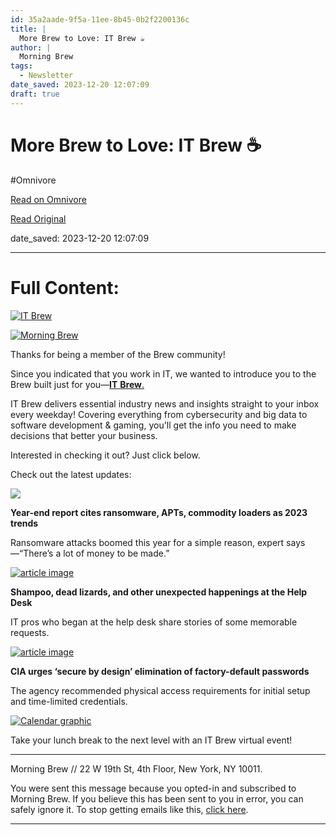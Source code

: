 ```yaml
---
id: 35a2aade-9f5a-11ee-8b45-0b2f2200136c
title: |
  More Brew to Love: IT Brew ☕️
author: |
  Morning Brew
tags:
  - Newsletter
date_saved: 2023-12-20 12:07:09
draft: true
---
```


# More Brew to Love: IT Brew ☕️
#Omnivore

[Read on Omnivore](https://omnivore.app/me/more-brew-to-love-it-brew-18c88320251)

[Read Original](https://omnivore.app/no_url?q=c09045b5-6c66-433a-a97d-3fe92cd23f14)

date_saved: 2023-12-20 12:07:09


--- 

# Full Content: 

[![IT Brew](https://proxy-prod.omnivore-image-cache.app/330x0,s8ddAQaUxu9kZcN3AwFVY8cTn5sEAockfVXlLgZBWvLA/https://media.sailthru.com/composer/images/sailthru-prod-7bt/ITB_Logo_Dark-Mode.png "IT Brew")](https://cb.sailthru.com/click/65831f3a7307cf000182dd43/aHR0cHM6Ly93d3cuaXRicmV3LmNvbT91dG1fY2FtcGFpZ249aXRiX2RhaWx5c3ViJnV0bV9tZWRpdW09ZW1haWwmdXRtX3NvdXJjZT1saWZlY3ljbGVfY3Jvc3Nwcm9tbw/64ca31113cf3fe64660b7b14B03cdc63c)

[![Morning Brew](https://proxy-prod.omnivore-image-cache.app/210x0,sNstb1prABwq457dtmcxwpFdkbzG3H5b_aBK5a-fBq-g/https://media.sailthru.com/composer/images/sailthru-prod-7bt/lrg_side_bluemug_2.png "Morning Brew")](https://cb.sailthru.com/click/65831f3a7307cf000182dd43/aHR0cHM6Ly9tb3JuaW5nYnJldy5jb20vP3V0bV9jYW1wYWlnbj1pdGJfZGFpbHlzdWImdXRtX21lZGl1bT1lbWFpbCZ1dG1fc291cmNlPWxpZmVjeWNsZV9jcm9zc3Byb21v/64ca31113cf3fe64660b7b14B4dd2fe84)

Thanks for being a member of the Brew community!

Since you indicated that you work in IT, we wanted to introduce you to the Brew built just for you—[**IT** **Brew**. ](https://cb.sailthru.com/click/65831f3a7307cf000182dd43/aHR0cHM6Ly93d3cubWFya2V0aW5nYnJldy5jb20vc3Vic2NyaWJlP3V0bV9jYW1wYWlnbj1ta2ImdXRtX21lZGl1bT1lbWFpbCZ1dG1fc291cmNlPWRlZGljYXRlZF9zZW5kX2Fsd2F5c29u/64ca31113cf3fe64660b7b14B5d3eb14f) 

IT Brew delivers essential industry news and insights straight to your inbox every weekday! Covering everything from cybersecurity and big data to software development & gaming, you'll get the info you need to make decisions that better your business.

Interested in checking it out? Just click below.

Check out the latest updates:

[![](https://proxy-prod.omnivore-image-cache.app/196x0,sG8U5itcVA97UZCmezk8XYT2Ljheztmj-TjRJNL-waDA/https://cdn.sanity.io/images/bl383u0v/production/998d33bf55cafc23056d4153d09f0b2dab5577ea-1500x1000.jpg)](https://www.itbrew.com/stories/2023/12/20/year-end-report-cites-ransomware-apts-commodity-loaders-as-2023-trends?utm%5Fsource=&utm%5Fmedium=syndication&utm%5Fcampaign=feed)

**Year-end report cites ransomware, APTs, commodity loaders as 2023 trends** 

Ransomware attacks boomed this year for a simple reason, expert says—“There’s a lot of money to be made.”

[![article image](https://proxy-prod.omnivore-image-cache.app/196x0,sq-gwWUQKPfOFmYBrWVesGavL-MhFX2G2fSBqGTj7RPk/https://cdn.sanity.io/images/bl383u0v/production/c1dba232b0d7802533dba77649fc6d4c17939645-6692x4462.jpg "article image")](https://www.itbrew.com/stories/2023/12/19/shampoo-dead-lizards-and-other-unexpected-happenings-at-the-help-desk?utm%5Fsource=&utm%5Fmedium=syndication&utm%5Fcampaign=feed)

**Shampoo, dead lizards, and other unexpected happenings at the Help Desk**

IT pros who began at the help desk share stories of some memorable requests.

[![article image](https://proxy-prod.omnivore-image-cache.app/196x0,sm1W88fncEszNAquqFze5XRmemlinzkQnNVQjedElRYo/https://cdn.sanity.io/images/bl383u0v/production/9c53ee5b8baeaaf7dca13edab30a79d5cb1837cd-1500x1000.jpg "article image")](https://www.itbrew.com/stories/2023/12/19/cia-urges-secure-by-design-elimination-of-factory-default-passwords?utm%5Fsource=&utm%5Fmedium=syndication&utm%5Fcampaign=feed)

**CIA urges ‘secure by design’ elimination of factory-default passwords**

The agency recommended physical access requirements for initial setup and time-limited credentials.

[![Calendar graphic](https://proxy-prod.omnivore-image-cache.app/209x0,sutIphaVnsS6cn2Vju5evYwqi9NIzspd7hfLd6bFsTSg/https://media.sailthru.com/composer/images/sailthru-prod-7bt/ITB_events-graphic.png "Calendar graphic")](https://cb.sailthru.com/click/65831f3a7307cf000182dd43/aHR0cHM6Ly93d3cuaXRicmV3LmNvbS9ldmVudHM%5FdXRtX2NhbXBhaWduPWl0Yl9kYWlseXN1YiZ1dG1fbWVkaXVtPWVtYWlsJnV0bV9zb3VyY2U9bGlmZWN5Y2xlX2Nyb3NzcHJvbW8/64ca31113cf3fe64660b7b14B9b483587)

Take your lunch break to the next level with an IT Brew virtual event!

---

Morning Brew // 22 W 19th St, 4th Floor, New York, NY 10011\. 

You were sent this message because you opted-in and subscribed to Morning Brew. If you believe this has been sent to you in error, you can safely ignore it. To stop getting emails like this, [click here](https://cb.sailthru.com/click/65831f3a7307cf000182dd43/aHR0cDovL2xpbmsubW9ybmluZ2JyZXcuY29tL2pvaW4vdGhhbmt5b3UtP3NhaWx0aHJ1X2xpc3RzW1N1cHByZXNzXT0xJnV0bV9jYW1wYWlnbj1pdGJfZGFpbHlzdWImdXRtX21lZGl1bT1lbWFpbCZ1dG1fc291cmNlPWxpZmVjeWNsZV9jcm9zc3Byb21v/64ca31113cf3fe64660b7b14B5588231d). 

---

